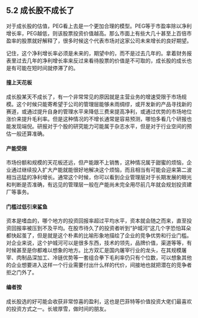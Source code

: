 ## 5.2 成长股不成长了
对于成长股的估值，PEG看上去是一个更加合理的模型。PEG等于市盈率除以净利增长率，PEG越低，则该股票投资价值越高。那么市面上有些大几十甚至上百倍市盈率的股票就好解释了，很多时候这个代表市场对这家公司未来增长的良好期望。

记住，这个净利增长率必须是未来的，期望中的，而不是过去几年的。拿着财务报表里过去几年的净利增长率来反过来看待股票的价值是不可取的，成长股的成长也是有可能在短时间就停滞了的。

#### 撞上天花板
成长股某天不成长了，有一个非常常见的原因就是主营业务的增速受限于市场规模。这个时候只能寄希望于公司的管理层能够未雨绸缪，或开发新的产品寻找新的赛道，或通过提升自身的管理水平来降低三费来提高净利，或通过优势的市场地位涨价来提升毛利率。但是这种情况的不增长通常是容易预测，哪怕多看几个研报也能发现端倪。研报对于个股的研究能力可能属于杂志水平，但是对于行业空间的预估一般还算准确。

#### 产能受限
市场份额和规模的天花板还远，但产能跟不上销售，这种情况属于甜蜜的烦恼，企业通过继续投入扩大产能就能很好地解决这个烦恼，而且相当有可能会迎来第二波相当迅猛的净利增长。通常这个时候，你可以看到企业管理层对于长期发展的眼光和判断是否准确，有远见的管理层一般在产能尚未完全用尽前几年就会规划投资建厂等事务。

#### 门槛过低引来鲨鱼
资本是嗜血的，哪个地方的投资回报率超过平均水平，资本就会随之而来，直至投资回报率被压到不及平均。在股市待久了的投资者听到“护城河”这几个字恐怕耳朵都快起茧了，但是就是这个朴素的比喻形象地描绘了企业的竞争优势和行业门槛。对企业来说，这个护城河可以是很多东西，技术的领先，品牌价值，渠道等等，有时候甚至是你都难以想象的地方。比方双汇是国内屠宰行业的龙头，在其规模屠宰、肉制品深加工、冷链优势等一套组合拳下毛利率仍只有个位数，可以想象其他的企业想要进入这样一个行业需要付出什么样的代价，间接地也就把潜在的竞争者拒之门外了。

#### 编者按
成长股选的好可能会收获非常惊喜的盈利，这也是巴菲特等价值投资大佬们最喜欢的投资方式之一。长坡厚雪，做时间的朋友。
